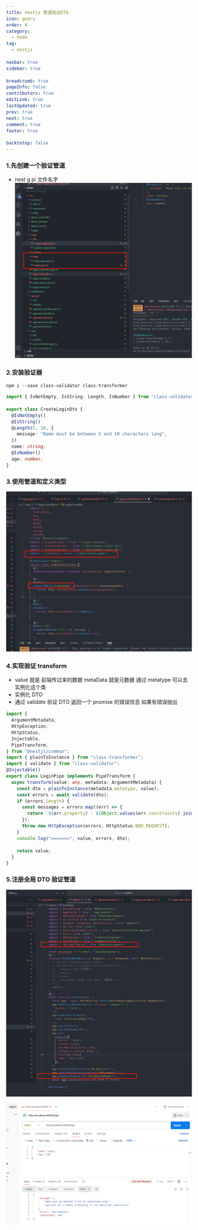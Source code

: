 ```yaml
---
title: nestjs 管道验证DTO
icon: gears
order: 4
category:
  - node
tag:
  - nestjs

navbar: true
sidebar: true

breadcrumb: true
pageInfo: false
contributors: true
editLink: true
lastUpdated: true
prev: true
next: true
comment: true
footer: true

backtotop: false
---
```


### 1.先创建一个验证管道

- nest g pi 文件名字
  ![验证管道](/assets/images/node/nestjs/38.png)

### 2.安装验证器

```shell
npm i --save class-validator class-transformer
```

```ts
import { IsNotEmpty, IsString, Length, IsNumber } from "class-validator";

export class CreateLoginDto {
  @IsNotEmpty()
  @IsString()
  @Length(5, 10, {
    message: "Name must be between 5 and 10 characters long",
  })
  name: string;
  @IsNumber()
  age: number;
}
```

### 3.使用管道和定义类型

![使用管道](/assets/images/node/nestjs/39.png)

### 4.实现验证 transform

- value 就是 前端传过来的数据 metaData 就是元数据 通过 metatype 可以去实例化这个类
- 实例化 DTO
- 通过 validate 验证 DTO 返回一个 promise 的错误信息 如果有错误抛出

```ts
import {
  ArgumentMetadata,
  HttpException,
  HttpStatus,
  Injectable,
  PipeTransform,
} from "@nestjs/common";
import { plainToInstance } from "class-transformer";
import { validate } from "class-validator";
@Injectable()
export class LoginPipe implements PipeTransform {
  async transform(value: any, metadata: ArgumentMetadata) {
    const dto = plainToInstance(metadata.metatype, value);
    const errors = await validate(dto);
    if (errors.length) {
      const messages = errors.map((err) => {
        return `${err.property} - ${Object.values(err.constraints).join(", ")}`;
      });
      throw new HttpException(errors, HttpStatus.BAD_REQUEST);
    }
    console.log("=======", value, errors, dto);

    return value;
  }
}
```

### 5.注册全局 DTO 验证管道

![注册全局管道](/assets/images/node/nestjs/40.png)

![验证管道](/assets/images/node/nestjs/41.png)
